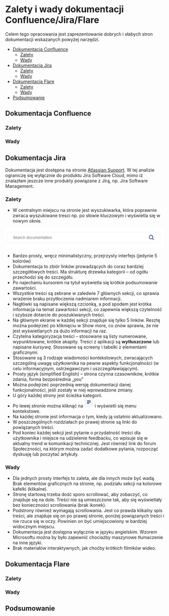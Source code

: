 <!-- Example for normal text -->

<!-- Example for title -->
# Zalety i wady dokumentacji Confluence/Jira/Flare
Celem tego opracowania jest zaprezentowanie dobrych i słabych stron dokumentacji wskazanych powyżej narzędzi.
<!-- Here comes the TOC -->  

  - [Dokumentacja Confluence](#dokumentacja-confluence)
    - [Zalety](#zalety)
    - [Wady](#wady)
  - [Dokumentacja Jira](#dokumentacja-jira)
    - [Zalety](#zalety-1)
    - [Wady](#wady-1)
  - [Dokumentacja Flare](#dokumentacja-flare)
    - [Zalety](#zalety-2)
    - [Wady](#wady-2)
  - [Podsumowanie](#podsumowanie)
 

<!-- Example of paragraph of text -->
## Dokumentacja Confluence
### Zalety
### Wady

## Dokumentacja Jira 
Dokumentacja jest dostępna na stronie [Atlassian Support](https://support.atlassian.com/jira-software-cloud/resources/). W tej analizie ograniczę się wyłącznie do produktu Jira Software Cloud, mimo iż znalazłam jeszcze inne produkty powiązane z Jirą, np. Jira Software Management.

### Zalety
- W centralnym miejscu na stronie jest wyszukiwarka, która poprawnie zwraca wyszukiwane tresci np. po słowie kluczowym i wyświetla się w nowym oknie. 

![wyszukiwarka](Jira_screen4.png)
- Bardzo prosty, wręcz minimalistyczny, przejrzysty interfejs (jedynie 5 kolorów)
- Dokumentacja to zbiór linków prowadzących do coraz bardziej szczegółówych treści. Ma strukturę drzewka kategorii – od ogółu przechodzi się do szczegółu.
- Po najechaniu kursorem na tytuł wyświetla się krótkie podsumowanie zawartości.
- Wszystkie treści są zebrane w zaledwie 7 głównych sekcji, co sprawia wrażenie braku przytłoczenia nadmiarem informacji. 
- Nagłówki są napisane większą czcionką, a pod spodem jest krótka informacja na temat zawartości sekcji, co zapewnia większą czytelność i szybsze dotarcie do poszukiwanych treści.
- Na głównym ekranie w każdej sekcji znajduje się tylko 5 linków. Resztę można podejrzeć po kliknięciu w Show more, co znów sprawia, że nie jest wyświetlanych za dużo informacji na raz.
- Czytelna kategoryzacja treści – stosowane są listy numerowane, wypunktowane, krótkie akapity. Treści z aplikacji są **wytłuszczone** lub napisane *kursywą*. Stosowane są screeny i tabelki z elementami graficznymi. 
- Stosowane są 3 rodzaje wiadomości kontekstowych, zwracających szczególną uwagę użytkownika na pewne aspekty funkcjonalności (w celu informacyjnym, ostrzegawczym i uszczegóławiającym).
- Prosty język (simplified English) – strona czynna czasowników, krótkie zdania, forma bezpośrednia „you”
- Można podejrzeć poprzednią wersję dokumentacji danej funkcjonalności, jeśli zostały w niej wprowadzone zmiany.
- U góry każdej strony jest ścieżka kategorii.
- Po lewej stronie można kliknąć na ![trzy kreski](Jira_screen3.png) i wyświetli się menu kontekstowe.
- Na każdej stronie jest informacja o tym, kiedy ją ostatnio aktualizowano.
- W poszczególnych rozdziałach po prawej stronie są linki do powiązanych treści.
- Pod koniec każdej sekcji jest pytanie o przydatność treści dla użytkownika i miejsce na udzielenie feedbacku, co wpisuje się w aktualny trend w komunikacji technicznej. Jest również link do forum Społeczności, na którym można zadać dodatkowe pytania, rozpocząć dyskusję lub poczytać artykuły.

### Wady
- Dla jednych prosty interfejs to zaleta, ale dla innych może być wadą. Brak elementów graficznych na stronie, np. podziału sekcji na kolorowe kafelki (klikalne).
- Stronę startową trzeba dość sporo scrollować, aby zobaczyć, co znajduje się na dole. Treści nie są umieszczone tak, aby się wyświetlały bez konieczności scrollowania (brak ikonek).
- Podstrony również wymagają scrollowania. Jest co prawda klikalny spis treści, ale znajduje się on po prawej stronie, poniżej powiązanych treści i nie rzuca się w oczy. Powinien on być umiejscowiony w bardziej widocznym miejscu. 
- Dokumentacja jest dostępna wyłącznie w języku angielskim. Wzorem Microsoftu można by było zapewnić chociażby maszynowe tłumaczenie na inne języki.
- Brak materiałów interaktywnych, jak choćby krótkich filmików wideo.

## Dokumentacja Flare
### Zalety
### Wady

## Podsumowanie

<!-- Example of another paragraph -->

<!-- Example for Bold -->

<!-- Example for Italic  -->

<!-- Example for Links -->

<!-- Example for Images -->

<!-- Example for linking to another file-->

<!-- Example for Headers -->

<!-- Just text with equation -->

<!-- Example for inline code -->

<!-- A block of code -->

<!-- Example for Quote -->

<!-- Example for Bullet List -->

<!-- Example for Numbered List -->

<!-- Example for Tables -->

<!-- Paragraph after table -->